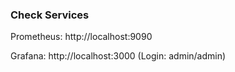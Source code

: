 ### Check Services
Prometheus: http://localhost:9090

Grafana: http://localhost:3000 (Login: admin/admin)
